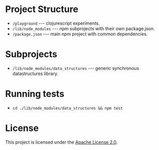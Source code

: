 # Project Structure

* `/playground` --- clojurescript experiments.
* `/lib/node_modules` --- npm subprojects with their own package.json.
* `/package.json` --- main npm project with common dependencies.

# Subprojects

* `/lib/node_modules/data_structures` --- generic synchronous datastructures
library.


# Running tests

* `cd ./lib/node_modules/data_structures && npm test`

# License

This project is licensed under the [Apache License 2.0][license].

[license]: http://www.apache.org/licenses/LICENSE-2.0.html
